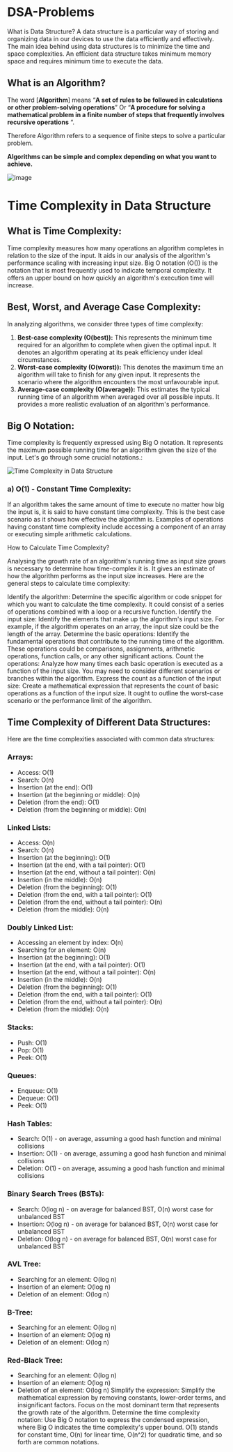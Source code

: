 # DSA-Problems

What is Data Structure?
A data structure is a particular way of storing and organizing data in our devices to use the data efficiently and effectively. The main idea behind using data structures is to minimize the time and space complexities. An efficient data structure takes minimum memory space and requires minimum time to execute the data. 
## What is an Algorithm?

The word [****Algorithm****] means “__A set of rules to be followed in calculations or other problem-solving operations__” Or “__A procedure for solving a mathematical problem in a finite number of steps that frequently involves recursive operations__ “.

Therefore Algorithm refers to a sequence of finite steps to solve a particular problem.

****Algorithms can be simple and complex depending on what you want to achieve.****

![image](https://github.com/ImGokulKrishNan/DSA-Problems/assets/87110207/df3cd5b3-381d-42be-8538-5105b5d5f260)

# Time Complexity in Data Structure

## What is Time Complexity:

Time complexity measures how many operations an algorithm completes in relation to the size of the input. It aids in our analysis of the algorithm's performance scaling with increasing input size. Big O notation (O()) is the notation that is most frequently used to indicate temporal complexity. It offers an upper bound on how quickly an algorithm's execution time will increase.
## Best, Worst, and Average Case Complexity:

In analyzing algorithms, we consider three types of time complexity:

1. **Best-case complexity (O(best)):** This represents the minimum time required for an algorithm to complete when given the optimal input. It denotes an algorithm operating at its peak efficiency under ideal circumstances.
2. **Worst-case complexity (O(worst)):** This denotes the maximum time an algorithm will take to finish for any given input. It represents the scenario where the algorithm encounters the most unfavourable input.
3. **Average-case complexity (O(average)):** This estimates the typical running time of  an algorithm when averaged over all possible inputs. It provides a more realistic evaluation of an algorithm's performance.

## Big O Notation:

Time complexity is frequently expressed using Big O notation. It represents the maximum possible running time for an algorithm given the size of the input. Let's go through some crucial notations.:

![Time Complexity in Data Structure](https://static.javatpoint.com/ds/images/time-complexity-in-data-structure.png)

### a) O(1) - Constant Time Complexity:

If an algorithm takes the same amount of time to execute no matter how big the input is, it is said to have constant time complexity. This is the best case scenario as it shows how effective the algorithm is. Examples of operations having constant time complexity include accessing a component of an array or executing simple arithmetic calculations.

How to Calculate Time Complexity?

Analysing the growth rate of an algorithm's running time as input size grows is necessary to determine how time-complex it is. It gives an estimate of how the algorithm performs as the input size increases. Here are the general steps to calculate time complexity:

Identify the algorithm: Determine the specific algorithm or code snippet for which you want to calculate the time complexity. It could consist of a series of operations combined with a loop or a recursive function.
Identify the input size: Identify the elements that make up the algorithm's input size. For example, if the algorithm operates on an array, the input size could be the length of the array.
Determine the basic operations: Identify the fundamental operations that contribute to the running time of the algorithm. These operations could be comparisons, assignments, arithmetic operations, function calls, or any other significant actions.
Count the operations: Analyze how many times each basic operation is executed as a function of the input size. You may need to consider different scenarios or branches within the algorithm.
Express the count as a function of the input size: Create a mathematical expression that represents the count of basic operations as a function of the input size. It ought to outline the worst-case scenario or the performance limit of the algorithm.


## Time Complexity of Different Data Structures:

Here are the time complexities associated with common data structures:

### Arrays:

- Access: O(1)
- Search: O(n)
- Insertion (at the end): O(1)
- Insertion (at the beginning or middle): O(n)
- Deletion (from the end): O(1)
- Deletion (from the beginning or middle): O(n)

### Linked Lists:

- Access: O(n)
- Search: O(n)
- Insertion (at the beginning): O(1)
- Insertion (at the end, with a tail pointer): O(1)
- Insertion (at the end, without a tail pointer): O(n)
- Insertion (in the middle): O(n)
- Deletion (from the beginning): O(1)
- Deletion (from the end, with a tail pointer): O(1)
- Deletion (from the end, without a tail pointer): O(n)
- Deletion (from the middle): O(n)

### Doubly Linked List:

- Accessing an element by index: O(n)
- Searching for an element: O(n)
- Insertion (at the beginning): O(1)
- Insertion (at the end, with a tail pointer): O(1)
- Insertion (at the end, without a tail pointer): O(n)
- Insertion (in the middle): O(n)
- Deletion (from the beginning): O(1)
- Deletion (from the end, with a tail pointer): O(1)
- Deletion (from the end, without a tail pointer): O(n)
- Deletion (from the middle): O(n)

### Stacks:

- Push: O(1)
- Pop: O(1)
- Peek: O(1)

### Queues:

- Enqueue: O(1)
- Dequeue: O(1)
- Peek: O(1)

### Hash Tables:

- Search: O(1) - on average, assuming a good hash function and minimal collisions
- Insertion: O(1) - on average, assuming a good hash function and minimal collisions
- Deletion: O(1) - on average, assuming a good hash function and minimal collisions

### Binary Search Trees (BSTs):

- Search: O(log n) - on average for balanced BST, O(n) worst case for unbalanced BST
- Insertion: O(log n) - on average for balanced BST, O(n) worst case for unbalanced BST
- Deletion: O(log n) - on average for balanced BST, O(n) worst case for unbalanced BST

### AVL Tree:

- Searching for an element: O(log n)
- Insertion of an element: O(log n)
- Deletion of an element: O(log n)

### B-Tree:

- Searching for an element: O(log n)
- Insertion of an element: O(log n)
- Deletion of an element: O(log n)

### Red-Black Tree:

- Searching for an element: O(log n)
- Insertion of an element: O(log n)
- Deletion of an element: O(log n)
Simplify the expression: Simplify the mathematical expression by removing constants, lower-order terms, and insignificant factors. Focus on the most dominant term that represents the growth rate of the algorithm.
Determine the time complexity notation: Use Big O notation to express the condensed expression, where Big O indicates the time complexity's upper bound. O(1) stands for constant time, O(n) for linear time, O(n^2) for quadratic time, and so forth are common notations.
